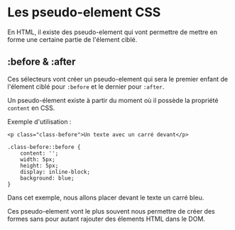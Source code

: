 # Les pseudo-element CSS
En HTML, il existe des pseudo-element qui vont permettre de mettre en forme une certaine partie de l'élement ciblé.

## :before & :after
Ces sélecteurs vont créer un pseudo-element qui sera le premier enfant de l'élement ciblé pour `:before` et le dernier pour `:after`.

Un pseudo-élement existe à partir du moment où il possède la propriété `content` en CSS.

Exemple d'utilisation :

    <p class="class-before">Un texte avec un carré devant</p>
    
    .class-before::before {
        content: '';
        width: 5px;
        height: 5px;
        display: inline-block;
        background: blue;
    }
    
Dans cet exemple, nous allons placer devant le texte un carré bleu.

Ces pseudo-element vont le plus souvent nous permettre de créer des formes sans pour autant rajouter des élements HTML dans le DOM.

